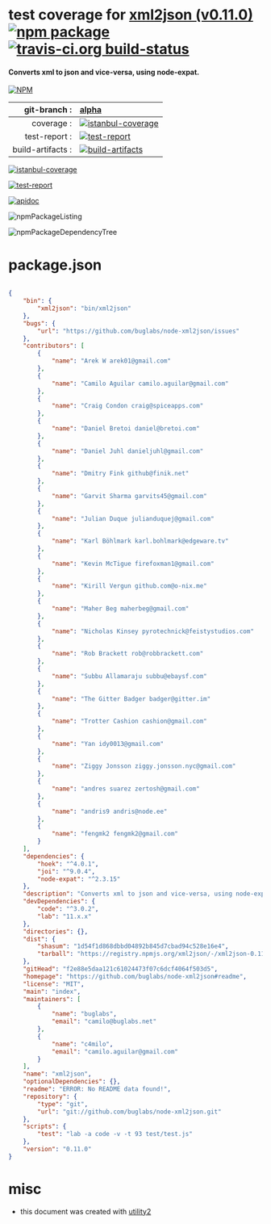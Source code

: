 # test coverage for  [xml2json (v0.11.0)](https://github.com/buglabs/node-xml2json#readme)  [![npm package](https://img.shields.io/npm/v/npmtest-xml2json.svg?style=flat-square)](https://www.npmjs.org/package/npmtest-xml2json) [![travis-ci.org build-status](https://api.travis-ci.org/npmtest/node-npmtest-xml2json.svg)](https://travis-ci.org/npmtest/node-npmtest-xml2json)
#### Converts xml to json and vice-versa, using node-expat.

[![NPM](https://nodei.co/npm/xml2json.png?downloads=true)](https://www.npmjs.com/package/xml2json)

| git-branch : | [alpha](https://github.com/npmtest/node-npmtest-xml2json/tree/alpha)|
|--:|:--|
| coverage : | [![istanbul-coverage](https://npmtest.github.io/node-npmtest-xml2json/build/coverage.badge.svg)](https://npmtest.github.io/node-npmtest-xml2json/build/coverage.html/index.html)|
| test-report : | [![test-report](https://npmtest.github.io/node-npmtest-xml2json/build/test-report.badge.svg)](https://npmtest.github.io/node-npmtest-xml2json/build/test-report.html)|
| build-artifacts : | [![build-artifacts](https://npmtest.github.io/node-npmtest-xml2json/glyphicons_144_folder_open.png)](https://github.com/npmtest/node-npmtest-xml2json/tree/gh-pages/build)|

[![istanbul-coverage](https://npmtest.github.io/node-npmtest-xml2json/build/screenCapture.buildCustomOrg.browser.coverage.html.png)](https://npmtest.github.io/node-npmtest-xml2json/build/coverage.html/index.html)

[![test-report](https://npmtest.github.io/node-npmtest-xml2json/build/screenCapture.buildCustomOrg.browser.%252Fhome%252Ftravis%252Fbuild%252Fnpmtest%252Fnode-npmtest-xml2json%252Ftmp%252Fbuild%252Ftest-report.html.png)](https://npmtest.github.io/node-npmtest-xml2json/build/test-report.html)

[![apidoc](https://npmdoc.github.io/node-npmdoc-xml2json/build/screenCapture.buildApidoc.browser.%252Fhome%252Ftravis%252Fbuild%252Fnpmdoc%252Fnode-npmdoc-xml2json%252Ftmp%252Fbuild%252Fapidoc.html.png)](https://npmdoc.github.io/node-npmdoc-xml2json/build/apidoc.html)

![npmPackageListing](https://npmtest.github.io/node-npmtest-xml2json/build/screenCapture.npmPackageListing.svg)

![npmPackageDependencyTree](https://npmtest.github.io/node-npmtest-xml2json/build/screenCapture.npmPackageDependencyTree.svg)



# package.json

```json

{
    "bin": {
        "xml2json": "bin/xml2json"
    },
    "bugs": {
        "url": "https://github.com/buglabs/node-xml2json/issues"
    },
    "contributors": [
        {
            "name": "Arek W arek01@gmail.com"
        },
        {
            "name": "Camilo Aguilar camilo.aguilar@gmail.com"
        },
        {
            "name": "Craig Condon craig@spiceapps.com"
        },
        {
            "name": "Daniel Bretoi daniel@bretoi.com"
        },
        {
            "name": "Daniel Juhl danieljuhl@gmail.com"
        },
        {
            "name": "Dmitry Fink github@finik.net"
        },
        {
            "name": "Garvit Sharma garvits45@gmail.com"
        },
        {
            "name": "Julian Duque julianduquej@gmail.com"
        },
        {
            "name": "Karl Böhlmark karl.bohlmark@edgeware.tv"
        },
        {
            "name": "Kevin McTigue firefoxman1@gmail.com"
        },
        {
            "name": "Kirill Vergun github.com@o-nix.me"
        },
        {
            "name": "Maher Beg maherbeg@gmail.com"
        },
        {
            "name": "Nicholas Kinsey pyrotechnick@feistystudios.com"
        },
        {
            "name": "Rob Brackett rob@robbrackett.com"
        },
        {
            "name": "Subbu Allamaraju subbu@ebaysf.com"
        },
        {
            "name": "The Gitter Badger badger@gitter.im"
        },
        {
            "name": "Trotter Cashion cashion@gmail.com"
        },
        {
            "name": "Yan idy0013@gmail.com"
        },
        {
            "name": "Ziggy Jonsson ziggy.jonsson.nyc@gmail.com"
        },
        {
            "name": "andres suarez zertosh@gmail.com"
        },
        {
            "name": "andris9 andris@node.ee"
        },
        {
            "name": "fengmk2 fengmk2@gmail.com"
        }
    ],
    "dependencies": {
        "hoek": "^4.0.1",
        "joi": "^9.0.4",
        "node-expat": "^2.3.15"
    },
    "description": "Converts xml to json and vice-versa, using node-expat.",
    "devDependencies": {
        "code": "^3.0.2",
        "lab": "11.x.x"
    },
    "directories": {},
    "dist": {
        "shasum": "1d54f1d868dbbd04892b845d7cbad94c528e16e4",
        "tarball": "https://registry.npmjs.org/xml2json/-/xml2json-0.11.0.tgz"
    },
    "gitHead": "f2e88e5daa121c61024473f07c6dcf4064f503d5",
    "homepage": "https://github.com/buglabs/node-xml2json#readme",
    "license": "MIT",
    "main": "index",
    "maintainers": [
        {
            "name": "buglabs",
            "email": "camilo@buglabs.net"
        },
        {
            "name": "c4milo",
            "email": "camilo.aguilar@gmail.com"
        }
    ],
    "name": "xml2json",
    "optionalDependencies": {},
    "readme": "ERROR: No README data found!",
    "repository": {
        "type": "git",
        "url": "git://github.com/buglabs/node-xml2json.git"
    },
    "scripts": {
        "test": "lab -a code -v -t 93 test/test.js"
    },
    "version": "0.11.0"
}
```



# misc
- this document was created with [utility2](https://github.com/kaizhu256/node-utility2)
